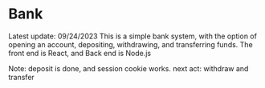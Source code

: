 # Bank
Latest update: 09/24/2023
This is a simple bank system, with the option of opening an account, depositing, withdrawing, and transferring funds.
The front end is React, and Back end is Node.js

Note: deposit is done, and session cookie works.
next act: withdraw and transfer

